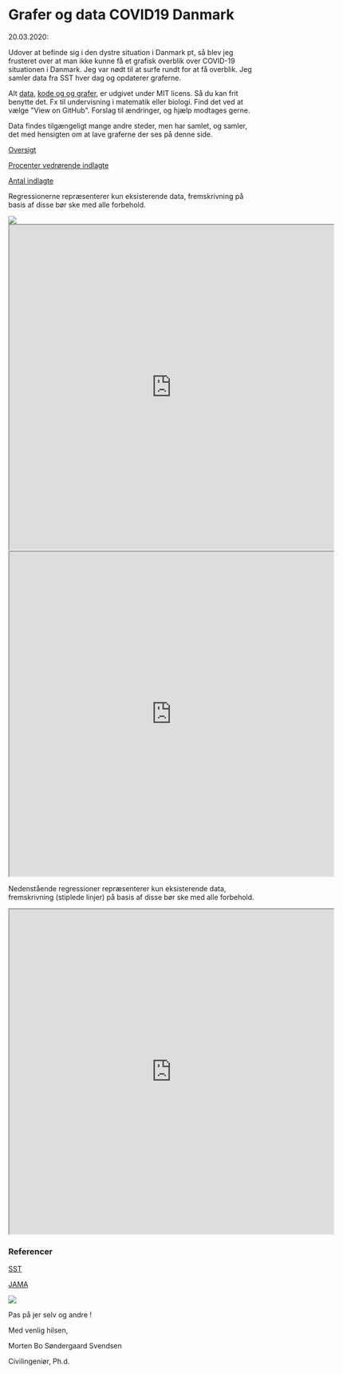 


# Grafer og data COVID19 Danmark


20.03.2020:

Udover at befinde sig i den dystre situation i Danmark pt, så blev jeg frusteret over at man ikke kunne få et grafisk overblik over COVID-19 situationen i Danmark. Jeg var nødt til at surfe rundt for at få overblik. Jeg samler data fra SST hver dag og opdaterer graferne.

Alt <a href ="https://github.com/bigb8/coviddanmark/tree/master/data%20DK">data</a>, <a href="https://github.com/bigb8/coviddanmark/tree/master/lib">kode og og grafer</a>, er udgivet under MIT licens. Så du kan frit benytte det. Fx til undervisning i matematik eller biologi. Find det ved at vælge "View on GitHub". Forslag til ændringer, og hjælp modtages gerne.  

Data findes tilgængeligt mange andre steder, men har samlet, og samler, det med hensigten om at lave graferne der ses på denne side.




<a href = "https://bigb8.github.io/coviddanmark/lib/stacked.html" target="_blank">Oversigt</a>

<a href = "https://bigb8.github.io/coviddanmark/lib/percent.html" target="_blank">Procenter vedrørende indlagte</a>



<a href = "https://bigb8.github.io/coviddanmark/lib/hosp.html" target="_blank">Antal indlagte</a>

Regressionerne repræsenterer kun eksisterende data, fremskrivning på basis af disse bør ske med alle forbehold.


<img src ="https://www.sst.dk/-/media/Viden/Smitsomme-sygdomme/Smitsomme-sygdomme-A-%C3%85/Bannere/Banner-forebyg-smitte.ashx?h=600&la=da&w=1000&hash=17A4B48D7D1979E43C2402C88A34C08B7FB1F2A2"/>


<iframe src ="https://bigb8.github.io/coviddanmark/lib/stacked.html" height="650" width="650"></iframe>


<iframe src ="https://bigb8.github.io/coviddanmark/lib/percent.html" height="650" width="650"></iframe>

Nedenstående regressioner repræsenterer kun eksisterende data, fremskrivning (stiplede linjer) på basis af disse bør ske med alle forbehold.
<iframe src ="https://bigb8.github.io/coviddanmark/lib/hosp.html" height="650" width="650"></iframe>



### Referencer
<a href = "https://www.sst.dk/da/Viden/Smitsomme-sygdomme/Smitsomme-sygdomme-A-AA/Coronavirus/Spoergsmaal-og-svar" target="_blank">SST</a>

<a href = "https://doi.org/10.1001/jama.2020.4031" target="_blank">JAMA</a>



<img src ="https://www.sst.dk/-/media/Viden/Smitsomme-sygdomme/Smitsomme-sygdomme-A-%C3%85/Bannere/Banner-forebyg-smitte.ashx?h=600&la=da&w=1000&hash=17A4B48D7D1979E43C2402C88A34C08B7FB1F2A2"/>

Pas på jer selv og andre !

Med venlig hilsen,

Morten Bo Søndergaard Svendsen

Civilingeniør, Ph.d.
